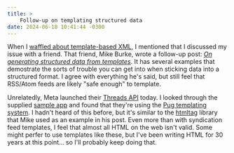 ```yaml
---
title: >
    Follow-up on templating structured data
date: 2024-06-18 10:41:44 -0300
---
```


When I [waffled about template-based XML](https://anderegg.ca/2024/05/24/on-templatebased-feed-generation), I mentioned that I discussed my issue with a friend. That friend, Mike Burke, wrote a follow-up post: [*On generating structured data from templates*](https://mrb0.com/2024/06/17/on-code-generation-from-templates/). It has several examples that demostrate the sorts of trouble you can get into when sticking data into a structured format. I agree with everything he's said, but still feel that RSS/Atom feeds are likely "safe enough" to template.

Unrelatedly, Meta launched their [Threads API](https://developers.facebook.com/docs/threads) today. I looked through the supplied [sample app](https://github.com/fbsamples/threads_api/tree/main) and found that they're using the [Pug templating system](https://pugjs.org/api/getting-started.html). I hadn't heard of this before, but it's similar to the [htmltag](https://github.com/LiftoffSoftware/htmltag) library that Mike used as an example in his post. Even more than with syndication feed templates, I feel that almost all HTML on the web isn't valid. Some might perfer to use templates like these, but I've been writing HTML for 30 years at this point… so I'll probably keep doing that.